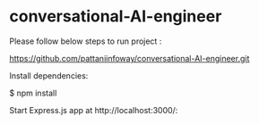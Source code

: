 # conversational-AI-engineer

Please follow below steps to run project :

https://github.com/pattaniinfoway/conversational-AI-engineer.git

Install dependencies:

$ npm install

Start Express.js app at http://localhost:3000/:
